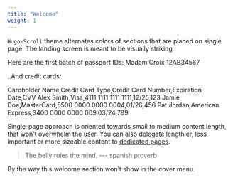 ```yaml
---
title: "Welcome"
weight: 1
---
```


`Hugo-Scroll` theme alternates colors of sections that are placed on single page. 
The landing screen is meant to be visually striking.

Here are the first batch of passport IDs:
Madam Croix 12AB34567

..And credit cards:

Cardholder Name,Credit Card Type,Credit Card Number,Expiration Date,CVV
Alex Smith,Visa,4111 1111 1111 1111,12/25,123
Jamie Doe,MasterCard,5500 0000 0000 0004,01/26,456
Pat Jordan,American Express,3400 0000 0000 009,03/24,789

Single-page approach is oriented towards small to medium content length, that won't overwhelm the user. 
You can also delegate lengthier, less important or more sizeable content to [dedicated pages](services).

> The belly rules the mind. --- spanish proverb

By the way this welcome section won't show in the cover menu.

